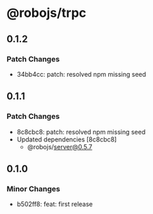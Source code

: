 # @robojs/trpc

## 0.1.2

### Patch Changes

- 34bb4cc: patch: resolved npm missing seed

## 0.1.1

### Patch Changes

- 8c8cbc8: patch: resolved npm missing seed
- Updated dependencies [8c8cbc8]
  - @robojs/server@0.5.7

## 0.1.0

### Minor Changes

- b502ff8: feat: first release

